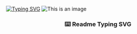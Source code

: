 [![Typing SVG](https://readme-typing-svg.herokuapp.com?font=Fira+Code&pause=1000&color=C4F77D&background=2C162F00&width=435&lines=QA+O%C4%9Fuz+Saltuk+Bu%C4%9Fra+TOKLUCU)](https://git.io/typing-svg)
![This is an image](https://myoctocat.com/assets/images/base-octocat.svg)
<!-- markdownlint-disable MD033 MD041-->
<p align="center">
  <h3 align="center">⌨️ Readme Typing SVG</h3>
</p>
<img src="https://readme-typing-svg.herokuapp.com/?
